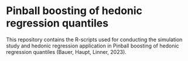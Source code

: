 # Pinball boosting of hedonic regression quantiles

This repository contains the R-scripts used for conducting the simulation study and hedonic regression application in Pinball boosting of hedonic regression quantiles (Bauer, Haupt, Linner, 2023).
